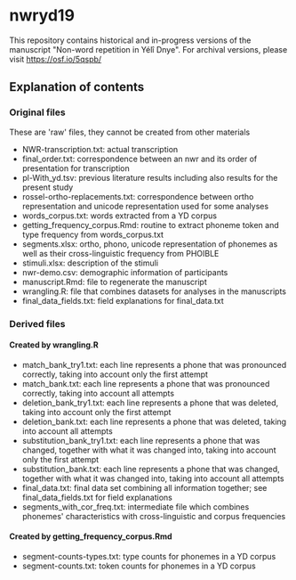 # nwryd19

This repository contains historical and in-progress versions of the manuscript "Non-word repetition in Yélî Dnye". For archival versions, please visit https://osf.io/5qspb/

## Explanation of contents

### Original files

These are 'raw' files, they cannot be created from other materials

- NWR-transcription.txt: actual transcription- final_order.txt: correspondence between an nwr and its order of presentation for transcription- pl-With_yd.tsv: previous literature results including also results for the present study- rossel-ortho-replacements.txt: correspondence between ortho representation and unicode representation used for some analyses- words_corpus.txt: words extracted from a YD corpus- getting_frequency_corpus.Rmd: routine to extract phoneme token and type frequency from words_corpus.txt
- segments.xlsx: ortho, phono, unicode representation of phonemes as well as their cross-linguistic frequency from PHOIBLE- stimuli.xlsx: description of the stimuli- nwr-demo.csv: demographic information of participants- manuscript.Rmd: file to regenerate the manuscript- wrangling.R: file that combines datasets for analyses in the manuscripts
- final_data_fields.txt: field explanations for final_data.txt

### Derived files


#### Created by wrangling.R

- match_bank_try1.txt: each line represents a phone that was pronounced correctly, taking into account only the first attempt- match_bank.txt: each line represents a phone that was pronounced correctly, taking into account all attempts- deletion_bank_try1.txt: each line represents a phone that was deleted, taking into account only the first attempt- deletion_bank.txt: each line represents a phone that was deleted, taking into account all attempts- substitution_bank_try1.txt: each line represents a phone that was changed, together with what it was changed into, taking into account only the first attempt- substitution_bank.txt: each line represents a phone that was changed, together with what it was changed into, taking into account all attempts- final_data.txt: final data set combining all information together; see final_data_fields.txt for field explanations- segments_with_cor_freq.txt: intermediate file which combines phonemes' characteristics with cross-linguistic and corpus frequencies

#### Created by getting_frequency_corpus.Rmd

- segment-counts-types.txt: type counts for phonemes in a YD corpus- segment-counts.txt: token counts for phonemes in a YD corpus

